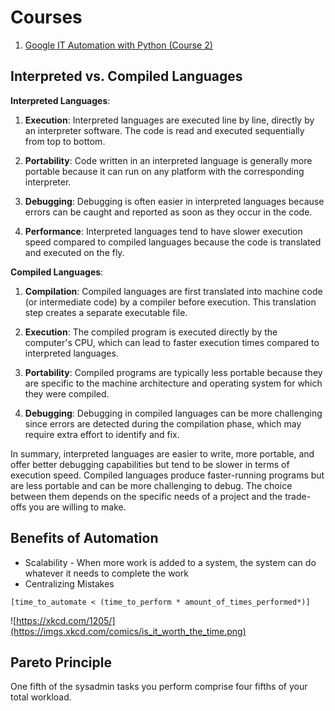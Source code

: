 # Courses
1. [Google IT Automation with Python (Course 2)](https://www.coursera.org/learn/python-operating-system)

## Interpreted vs. Compiled Languages
**Interpreted Languages**:

1. **Execution**: Interpreted languages are executed line by line, directly by an interpreter software. The code is read and executed sequentially from top to bottom.

2. **Portability**: Code written in an interpreted language is generally more portable because it can run on any platform with the corresponding interpreter.

3. **Debugging**: Debugging is often easier in interpreted languages because errors can be caught and reported as soon as they occur in the code.

4. **Performance**: Interpreted languages tend to have slower execution speed compared to compiled languages because the code is translated and executed on the fly.

**Compiled Languages**:

1. **Compilation**: Compiled languages are first translated into machine code (or intermediate code) by a compiler before execution. This translation step creates a separate executable file.

2. **Execution**: The compiled program is executed directly by the computer's CPU, which can lead to faster execution times compared to interpreted languages.

3. **Portability**: Compiled programs are typically less portable because they are specific to the machine architecture and operating system for which they were compiled.

4. **Debugging**: Debugging in compiled languages can be more challenging since errors are detected during the compilation phase, which may require extra effort to identify and fix.

In summary, interpreted languages are easier to write, more portable, and offer better debugging capabilities but tend to be slower in terms of execution speed. Compiled languages produce faster-running programs but are less portable and can be more challenging to debug. The choice between them depends on the specific needs of a project and the trade-offs you are willing to make.

## Benefits of Automation
- Scalability - When more work is added to a system, the system can do whatever it needs to complete the work
- Centralizing Mistakes

`[time_to_automate < (time_to_perform * amount_of_times_performed*)]`

![https://xkcd.com/1205/](https://imgs.xkcd.com/comics/is_it_worth_the_time.png)
## Pareto Principle
One fifth of the sysadmin tasks you perform comprise four fifths of your total workload.

